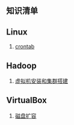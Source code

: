 ## 知识清单

## Linux

1. [crontab](https://irmp.github.io/crontab)


## Hadoop

1. [虚拟机安装和集群搭建](https://irmp.github.io/vb-centos-hadoop)

## VirtualBox

1. [磁盘扩容](https://irmp.github.io/Virtualbox扩容)